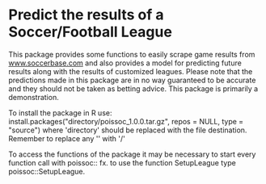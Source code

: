 # Predict the results of a Soccer/Football League

This package provides some functions to easily scrape game results from www.soccerbase.com and also provides a model for predicting future results along with the results of customized leagues.
Please note that the predictions made in this package are in no way guaranteed to be accurate and they should not be taken as betting advice. This package is primarily a demonstration.

To install the package in R use:
  install.packages("directory/poissoc_1.0.0.tar.gz",  repos = NULL,  type = "source")
  where 'directory' should be replaced with the file destination. Remember to replace any '\' with '/'

To access the functions of the package it may be necessary to start every function call with poissoc::
  fx. to use the function SetupLeague type poissoc::SetupLeague.
